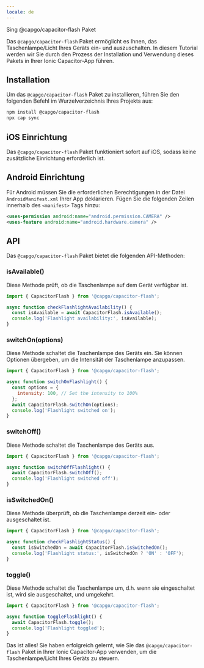 ```yaml
---
locale: de
---
```


Sing @capgo/capacitor-flash Paket

Das `@capgo/capacitor-flash` Paket ermöglicht es Ihnen, das Taschenlampe/Licht Ihres Geräts ein- und auszuschalten. In diesem Tutorial werden wir Sie durch den Prozess der Installation und Verwendung dieses Pakets in Ihrer Ionic Capacitor-App führen.

## Installation

Um das `@capgo/capacitor-flash` Paket zu installieren, führen Sie den folgenden Befehl im Wurzelverzeichnis Ihres Projekts aus:

```bash
npm install @capgo/capacitor-flash
npx cap sync
```

## iOS Einrichtung

Das `@capgo/capacitor-flash` Paket funktioniert sofort auf iOS, sodass keine zusätzliche Einrichtung erforderlich ist.

## Android Einrichtung

Für Android müssen Sie die erforderlichen Berechtigungen in der Datei `AndroidManifest.xml` Ihrer App deklarieren. Fügen Sie die folgenden Zeilen innerhalb des `<manifest>` Tags hinzu:

```xml
<uses-permission android:name="android.permission.CAMERA" />
<uses-feature android:name="android.hardware.camera" />
```

## API

Das `@capgo/capacitor-flash` Paket bietet die folgenden API-Methoden:

### isAvailable()

Diese Methode prüft, ob die Taschenlampe auf dem Gerät verfügbar ist.

```javascript
import { CapacitorFlash } from '@capgo/capacitor-flash';

async function checkFlashlightAvailability() {
  const isAvailable = await CapacitorFlash.isAvailable();
  console.log('Flashlight availability:', isAvailable);
}
```

### switchOn(options)

Diese Methode schaltet die Taschenlampe des Geräts ein. Sie können Optionen übergeben, um die Intensität der Taschenlampe anzupassen.

```javascript
import { CapacitorFlash } from '@capgo/capacitor-flash';

async function switchOnFlashlight() {
  const options = {
    intensity: 100, // Set the intensity to 100%
  };
  await CapacitorFlash.switchOn(options);
  console.log('Flashlight switched on');
}
```

### switchOff()

Diese Methode schaltet die Taschenlampe des Geräts aus.

```javascript
import { CapacitorFlash } from '@capgo/capacitor-flash';

async function switchOffFlashlight() {
  await CapacitorFlash.switchOff();
  console.log('Flashlight switched off');
}
```

### isSwitchedOn()

Diese Methode überprüft, ob die Taschenlampe derzeit ein- oder ausgeschaltet ist.

```javascript
import { CapacitorFlash } from '@capgo/capacitor-flash';

async function checkFlashlightStatus() {
  const isSwitchedOn = await CapacitorFlash.isSwitchedOn();
  console.log('Flashlight status:', isSwitchedOn ? 'ON' : 'OFF');
}
```

### toggle()

Diese Methode schaltet die Taschenlampe um, d.h. wenn sie eingeschaltet ist, wird sie ausgeschaltet, und umgekehrt.

```javascript
import { CapacitorFlash } from '@capgo/capacitor-flash';

async function toggleFlashlight() {
  await CapacitorFlash.toggle();
  console.log('Flashlight toggled');
}
```

Das ist alles! Sie haben erfolgreich gelernt, wie Sie das `@capgo/capacitor-flash` Paket in Ihrer Ionic Capacitor-App verwenden, um die Taschenlampe/Licht Ihres Geräts zu steuern.